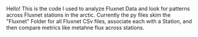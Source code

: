 Hello! This is the code I used to analyze Fluxnet Data and look for patterns across Fluxnet stations in the arctic. 
Currently the py files skim the "Fluxnet" Folder for all Fluxnet CSv files, associate each with a Station, and then compare metrics like metahne flux across stations.
